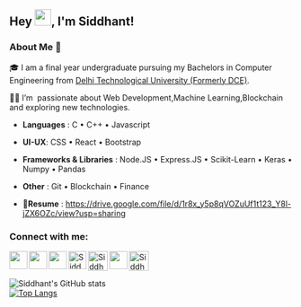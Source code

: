 
## Hey <img src="https://github.com/TheDudeThatCode/TheDudeThatCode/blob/master/Assets/Hi.gif" width="29px">, I'm Siddhant!

### About Me 🚀

🎓 I am a final year undergraduate pursuing my Bachelors in Computer Engineering from [Delhi Technological University (Formerly DCE)](http://dtu.ac.in/).

👨‍💻 I’m  passionate about Web Development,Machine Learning,Blockchain and exploring new technologies.

* **Languages** : C • C++ • Javascript

* **UI-UX**: CSS • React • Bootstrap

* **Frameworks & Libraries** : Node.JS • Express.JS • Scikit-Learn • Keras • Numpy • Pandas

* **Other** : Git • Blockchain • Finance

* 🔗**Resume** : https://drive.google.com/file/d/1r8x_y5p8qVOZuUf1t123_Y8l-jZX6OZc/view?usp=sharing



<h3 align="left">Connect with me:</h3>
<p align="left">
  
<a href="https://www.linkedin.com/in/siddhantdugar">
  <img align="left" width="32px" src="https://cdn.jsdelivr.net/npm/simple-icons@v3/icons/linkedin.svg"  />
</a>

<a href="https://twitter.com/SiddhantDugar">
  <img align="left" width="32px" src="https://cdn.jsdelivr.net/npm/simple-icons@v3/icons/twitter.svg" />
</a>

<a href="https://medium.com/@siddhantdugar1">
  <img align="left" width="32px" src="https://cdn.jsdelivr.net/npm/simple-icons@v3/icons/medium.svg" />
</a>

<a href="https://www.codechef.com/users/siddhantdugar">
   <img align="left" alt="Siddhant's Codechef" width="32px" src="https://cdn.jsdelivr.net/npm/simple-icons@v3/icons/codechef.svg" />
</a>

<a href="https://codeforces.com/profile/siddhantdugar">
   <img align="left" alt="Siddhant's Codeforces" width="35px" src="https://cdn.jsdelivr.net/npm/simple-icons@v3/icons/codeforces.svg" />
</a>

<a href="https://instagram.com/siddhant.2001">
  <img align="center" alt="Siddhant's Instagram" width="35px" src="https://cdn.jsdelivr.net/npm/simple-icons@3.0.1/icons/instagram.svg" />
</a>

<a href="mailto:siddhant.dugar241@gmail.com">
  <img align="left" width="32px" src="https://cdn.jsdelivr.net/npm/simple-icons@v3/icons/gmail.svg" />
</a>

</br>

![Siddhant's GitHub stats](https://github-readme-stats.vercel.app/api?username=SiddhantDugar&show_icons=true&theme=dark)
</br>
[![Top Langs](https://github-readme-stats.vercel.app/api/top-langs/?username=SiddhantDugar&layout=compact)](https://github.com/SiddhantDugar/github-readme-stats)

